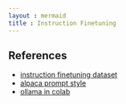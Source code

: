 ```yaml
---
layout : mermaid
title : Instruction Finetuning
---
```


## References 
- [instruction finetuning dataset](https://github.com/rasbt/LLMs-from-scratch/blob/main/ch07/01_main-chapter-code/instruction-data.json)
- [alpaca prompt style](https://github.com/rasbt/LLMs-from-scratch/blob/main/ch07/01_main-chapter-code/instruction-data.json)
- [ollama in colab](https://medium.com/@abonia/running-ollama-in-google-colab-free-tier-545609258453)